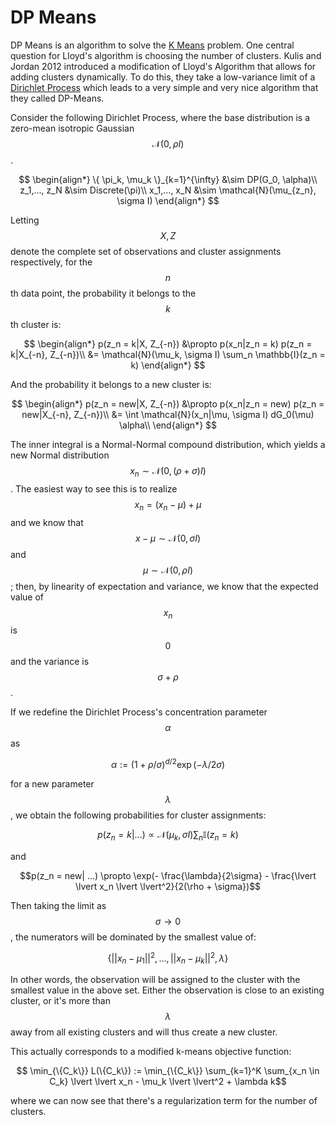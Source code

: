 # DP Means

DP Means is an algorithm to solve the [K Means](k_means.md) problem. One central
question for Lloyd's algorithm is choosing the number of clusters. Kulis and Jordan 2012
introduced a modification of Lloyd's Algorithm that allows for adding clusters dynamically.
To do this, they take a low-variance limit of a
[Dirichlet Process](../content/learning/bayesian_nonparametrics/dirichlet_process.md)
which leads to a very simple and very nice algorithm that they called DP-Means.

Consider the following Dirichlet Process, where the base distribution is a zero-mean isotropic
Gaussian $$\mathcal{N}(0, \rho I)$$.

$$
\begin{align*}
\{ \pi_k, \mu_k \}_{k=1}^{\infty} &\sim DP(G_0, \alpha)\\
z_1,..., z_N &\sim Discrete(\pi)\\
x_1,..., x_N &\sim \mathcal{N}(\mu_{z_n}, \sigma I)
\end{align*}
$$

Letting $$X, Z$$ denote the complete set of observations and cluster assignments respectively,
for the $$n$$th data point, the probability it belongs to the $$k$$th cluster is:

$$
\begin{align*}
p(z_n = k|X, Z_{-n}) &\propto p(x_n|z_n = k) p(z_n = k|X_{-n}, Z_{-n})\\
&= \mathcal{N}(\mu_k, \sigma I) \sum_n \mathbb{I}(z_n = k)
\end{align*}
$$

And the probability it belongs to a new cluster is:

$$
\begin{align*}
p(z_n = new|X, Z_{-n}) &\propto p(x_n|z_n = new) p(z_n = new|X_{-n}, Z_{-n})\\
&= \int \mathcal{N}(x_n|\mu, \sigma I) dG_0(\mu) \alpha\\
\end{align*}
$$

The inner integral is a Normal-Normal compound distribution, which yields
a new Normal distribution $$x_n \sim \mathcal{N}(0, (\rho + \sigma) I)$$.
The easiest way to see this is to realize $$x_n = (x_n - \mu) + \mu$$ and
we know that $$x - \mu \sim \mathcal{N}(0, \sigma I)$$ and $$\mu \sim \mathcal{N}(0, \rho I)$$;
then, by linearity of expectation and variance, we know that the expected value
of $$x_n$$ is $$0$$ and the variance is $$\sigma + \rho$$.

If we redefine the Dirichlet Process's concentration parameter $$\alpha$$ as

$$\alpha := (1 + \rho / \sigma )^{d/2} \exp(- \lambda / 2 \sigma)$$

for a new parameter $$\lambda$$, we obtain the following probabilities for cluster
assignments:

$$p(z_n = k| ...) \propto \mathcal{N}(\mu_k, \sigma I) \sum_n \mathbb{I}(z_n = k)$$

and

$$p(z_n = new| ...) \propto \exp(- \frac{\lambda}{2\sigma} - \frac{\lvert \lvert x_n \lvert \lvert^2}{2(\rho + \sigma})$$

Then taking the limit as $$\sigma \rightarrow 0$$, the numerators will be dominated
by the smallest value of:

$$ \Big\{ \lvert \lvert x_n - \mu_1 \lvert \lvert^2, ..., \lvert \lvert x_n - \mu_k \lvert \lvert^2, \lambda \Big\}$$

In other words, the observation will be assigned to the cluster with the smallest value
in the above set. Either the observation is close to an existing cluster, or it's more than
$$\lambda$$ away from all existing clusters and will thus create a new cluster.

This actually corresponds to a modified k-means objective function:

$$ \min_{\{C_k\}} L(\{C_k\}) := \min_{\{C_k\}}  \sum_{k=1}^K \sum_{x_n \in C_k} \lvert \lvert x_n - \mu_k \lvert \lvert^2 + \lambda k$$

where we can now see that there's a regularization term for the number of clusters.


